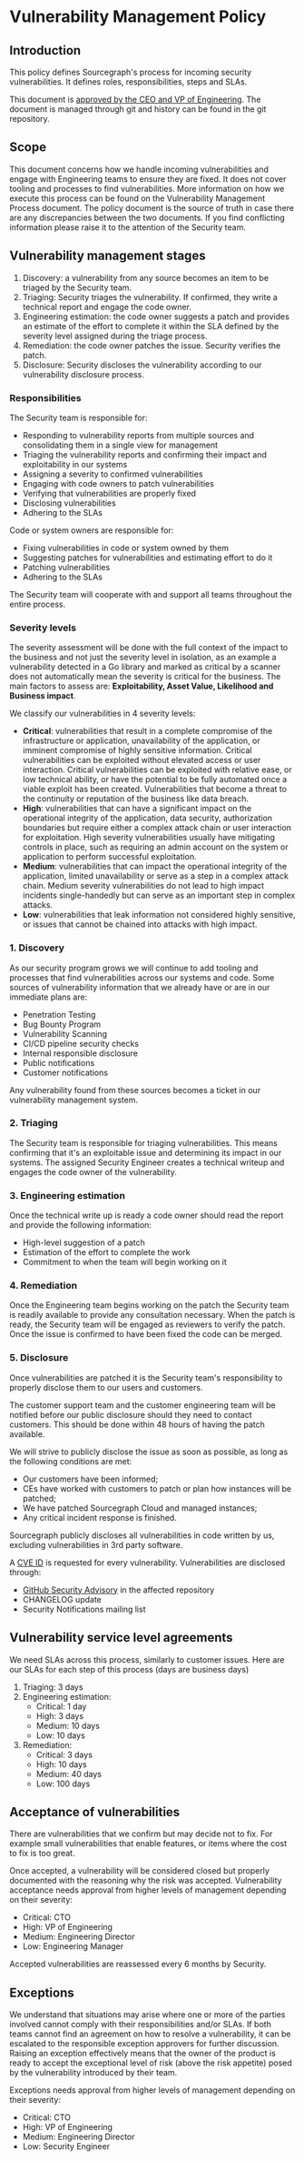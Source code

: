 # Vulnerability Management Policy

## Introduction

This policy defines Sourcegraph's process for incoming security vulnerabilities. It defines roles, responsibilities, steps and SLAs.

This document is [approved by the CEO and VP of Engineering](https://github.com/sourcegraph/handbook/pull/1352). The document is managed through git and history can be found in the git repository.

## Scope

This document concerns how we handle incoming vulnerabilities and engage with Engineering teams to ensure they are fixed. It does not cover tooling and processes to find vulnerabilities. More information on how we execute this process can be found on the Vulnerability Management Process document. The policy document is the source of truth in case there are any discrepancies between the two documents. If you find conflicting information please raise it to the attention of the Security team.

## Vulnerability management stages

1. Discovery: a vulnerability from any source becomes an item to be triaged by the Security team.
2. Triaging: Security triages the vulnerability. If confirmed, they write a technical report and engage the code owner.
3. Engineering estimation: the code owner suggests a patch and provides an estimate of the effort to complete it within the SLA defined by the severity level assigned during the triage process.
4. Remediation: the code owner patches the issue. Security verifies the patch.
5. Disclosure: Security discloses the vulnerability according to our vulnerability disclosure process.

### Responsibilities

The Security team is responsible for:

- Responding to vulnerability reports from multiple sources and consolidating them in a single view for management
- Triaging the vulnerability reports and confirming their impact and exploitability in our systems
- Assigning a severity to confirmed vulnerabilities
- Engaging with code owners to patch vulnerabilities
- Verifying that vulnerabilities are properly fixed
- Disclosing vulnerabilities
- Adhering to the SLAs

Code or system owners are responsible for:

- Fixing vulnerabilities in code or system owned by them
- Suggesting patches for vulnerabilities and estimating effort to do it
- Patching vulnerabilities
- Adhering to the SLAs

The Security team will cooperate with and support all teams throughout the entire process.

### Severity levels

The severity assessment will be done with the full context of the impact to the business and not just the severity level in isolation, as an example a vulnerability detected in a Go library and marked as critical by a scanner does not automatically mean the severity is critical for the business. The main factors to assess are: **Exploitability, Asset Value, Likelihood and Business impact**.

We classify our vulnerabilities in 4 severity levels:

- **Critical**: vulnerabilities that result in a complete compromise of the infrastructure or application, unavailability of the application, or imminent compromise of highly sensitive information. Critical vulnerabilities can be exploited without elevated access or user interaction. Critical vulnerabilities can be exploited with relative ease, or low technical ability, or have the potential to be fully automated once a viable exploit has been created. Vulnerabilities that become a threat to the continuity or reputation of the business like data breach.
- **High**: vulnerabilities that can have a significant impact on the operational integrity of the application, data security, authorization boundaries but require either a complex attack chain or user interaction for exploitation. High severity vulnerabilities usually have mitigating controls in place, such as requiring an admin account on the system or application to perform successful exploitation.
- **Medium**: vulnerabilities that can impact the operational integrity of the application, limited unavailability or serve as a step in a complex attack chain. Medium severity vulnerabilities do not lead to high impact incidents single-handedly but can serve as an important step in complex attacks.
- **Low**: vulnerabilities that leak information not considered highly sensitive, or issues that cannot be chained into attacks with high impact.

### 1. Discovery

As our security program grows we will continue to add tooling and processes that find vulnerabilities across our systems and code. Some sources of vulnerability information that we already have or are in our immediate plans are:

- Penetration Testing
- Bug Bounty Program
- Vulnerability Scanning
- CI/CD pipeline security checks
- Internal responsible disclosure
- Public notifications
- Customer notifications

Any vulnerability found from these sources becomes a ticket in our vulnerability management system.

### 2. Triaging

The Security team is responsible for triaging vulnerabilities. This means confirming that it's an exploitable issue and determining its impact in our systems. The assigned Security Engineer creates a technical writeup and engages the code owner of the vulnerability.

### 3. Engineering estimation

Once the technical write up is ready a code owner should read the report and provide the following information:

- High-level suggestion of a patch
- Estimation of the effort to complete the work
- Commitment to when the team will begin working on it

### 4. Remediation

Once the Engineering team begins working on the patch the Security team is readily available to provide any consultation necessary. When the patch is ready, the Security team will be engaged as reviewers to verify the patch. Once the issue is confirmed to have been fixed the code can be merged.

### 5. Disclosure

Once vulnerabilities are patched it is the Security team's responsibility to properly disclose them to our users and customers.

The customer support team and the customer engineering team will be notified before our public disclosure should they need to contact customers. This should be done within 48 hours of having the patch available.

We will strive to publicly disclose the issue as soon as possible, as long as the following conditions are met:

- Our customers have been informed;
- CEs have worked with customers to patch or plan how instances will be patched;
- We have patched Sourcegraph Cloud and managed instances;
- Any critical incident response is finished.

Sourcegraph publicly discloses all vulnerabilities in code written by us, excluding vulnerabilities in 3rd party software.

A [CVE ID](https://www.redhat.com/en/topics/security/what-is-cve) is requested for every vulnerability. Vulnerabilities are disclosed through:

- [GitHub Security Advisory](https://docs.github.com/en/code-security/security-advisories/about-github-security-advisories) in the affected repository
- CHANGELOG update
- Security Notifications mailing list

## Vulnerability service level agreements

We need SLAs across this process, similarly to customer issues. Here are our SLAs for each step of this process (days are business days)

1. Triaging: 3 days
2. Engineering estimation:
   - Critical: 1 day
   - High: 3 days
   - Medium: 10 days
   - Low: 10 days
3. Remediation:
   - Critical: 3 days
   - High: 10 days
   - Medium: 40 days
   - Low: 100 days

## Acceptance of vulnerabilities

There are vulnerabilities that we confirm but may decide not to fix. For example small vulnerabilities that enable features, or items where the cost to fix is too great.

Once accepted, a vulnerability will be considered closed but properly documented with the reasoning why the risk was accepted. Vulnerability acceptance needs approval from higher levels of management depending on their severity:

- Critical: CTO
- High: VP of Engineering
- Medium: Engineering Director
- Low: Engineering Manager

Accepted vulnerabilities are reassessed every 6 months by Security.

## Exceptions

We understand that situations may arise where one or more of the parties involved cannot comply with their responsibilities and/or SLAs. If both teams cannot find an agreement on how to resolve a vulnerability, it can be escalated to the responsible exception approvers for further discussion. Raising an exception effectively means that the owner of the product is ready to accept the exceptional level of risk (above the risk appetite) posed by the vulnerability introduced by their team.

Exceptions needs approval from higher levels of management depending on their severity:

- Critical: CTO
- High: VP of Engineering
- Medium: Engineering Director
- Low: Security Engineer

